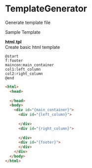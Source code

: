 # TemplateGenerator
Generate template file

Sample Template

**html.tpl**  
Create basic html template
```
@start  
f:footer  
maincon:main_container  
col1:left_column  
col2:right_column  
@end
```  


```html
<html>
  <head>
    
  </head>
  <body>
    <div id="{main_container}">
      <div id="{left_column}">
      
      </div>
      <div id="{right_column}">
      
      </div>      
      <div id="{footer}">
      </div>      
    </div>
  </body>
</html>
```
